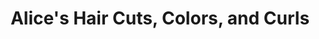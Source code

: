 ---
title: "Alice's Hair Cuts, Colors, and Curls"
url: /plymouth/alices-hair-cuts-colors-and-curls/
shop: hairdresser
---